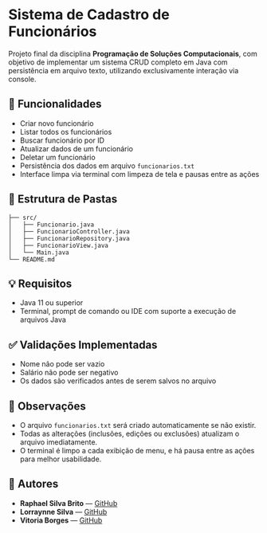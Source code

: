 # Sistema de Cadastro de Funcionários

Projeto final da disciplina **Programação de Soluções Computacionais**, com objetivo de implementar um sistema CRUD completo em Java com persistência em arquivo texto, utilizando exclusivamente interação via console.

## 📌 Funcionalidades

* Criar novo funcionário
* Listar todos os funcionários
* Buscar funcionário por ID
* Atualizar dados de um funcionário
* Deletar um funcionário
* Persistência dos dados em arquivo `funcionarios.txt`
* Interface limpa via terminal com limpeza de tela e pausas entre as ações

## 📁 Estrutura de Pastas

```
├── src/
│   ├── Funcionario.java
│   ├── FuncionarioController.java
│   ├── FuncionarioRepository.java
│   ├── FuncionarioView.java
│   └── Main.java
└── README.md
```

## 💡 Requisitos

* Java 11 ou superior
* Terminal, prompt de comando ou IDE com suporte a execução de arquivos Java

## ✅ Validações Implementadas

* Nome não pode ser vazio
* Salário não pode ser negativo
* Os dados são verificados antes de serem salvos no arquivo

## 📌 Observações

* O arquivo `funcionarios.txt` será criado automaticamente se não existir.
* Todas as alterações (inclusões, edições ou exclusões) atualizam o arquivo imediatamente.
* O terminal é limpo a cada exibição de menu, e há pausa entre as ações para melhor usabilidade.

## 👥 Autores

* **Raphael Silva Brito** — [GitHub](https://github.com/CapGyb)
* **Lorraynne Silva** — [GitHub](https://github.com/LorraynneSilva)
* **Vitoria Borges** — [GitHub](https://github.com/vitoriaborges38)
